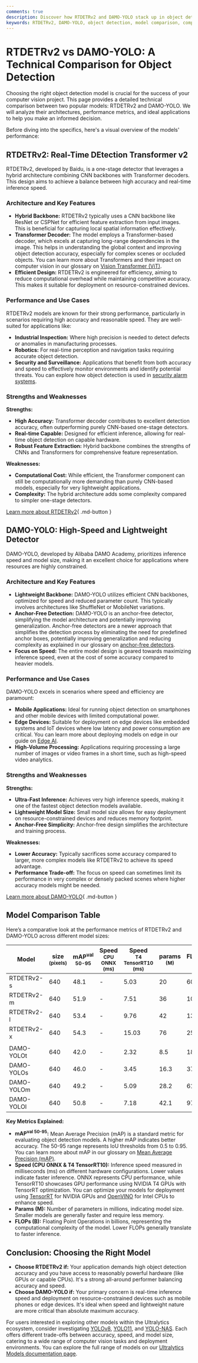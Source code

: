 ```yaml
---
comments: true
description: Discover how RTDETRv2 and DAMO-YOLO stack up in object detection performance, speed, and applications. Choose the right model for your needs.
keywords: RTDETRv2, DAMO-YOLO, object detection, model comparison, computer vision, real-time detection, anchor-free detector, Ultralytics
---
```


# RTDETRv2 vs DAMO-YOLO: A Technical Comparison for Object Detection

Choosing the right object detection model is crucial for the success of your computer vision project. This page provides a detailed technical comparison between two popular models: RTDETRv2 and DAMO-YOLO. We will analyze their architectures, performance metrics, and ideal applications to help you make an informed decision.

Before diving into the specifics, here's a visual overview of the models' performance:

<script async src="https://cdn.jsdelivr.net/npm/chart.js"></script>
<script defer src="../../javascript/benchmark.js"></script>

<canvas id="modelComparisonChart" width="1024" height="400" active-models='["RTDETRv2", "DAMO-YOLO"]'></canvas>

## RTDETRv2: Real-Time DEtection Transformer v2

RTDETRv2, developed by Baidu, is a one-stage detector that leverages a hybrid architecture combining CNN backbones with Transformer decoders. This design aims to achieve a balance between high accuracy and real-time inference speed.

### Architecture and Key Features

- **Hybrid Backbone:** RTDETRv2 typically uses a CNN backbone like ResNet or CSPNet for efficient feature extraction from input images. This is beneficial for capturing local spatial information effectively.
- **Transformer Decoder:** The model employs a Transformer-based decoder, which excels at capturing long-range dependencies in the image. This helps in understanding the global context and improving object detection accuracy, especially for complex scenes or occluded objects. You can learn more about Transformers and their impact on computer vision in our glossary on [Vision Transformer (ViT)](https://www.ultralytics.com/glossary/vision-transformer-vit).
- **Efficient Design:** RTDETRv2 is engineered for efficiency, aiming to reduce computational overhead while maintaining competitive accuracy. This makes it suitable for deployment on resource-constrained devices.

### Performance and Use Cases

RTDETRv2 models are known for their strong performance, particularly in scenarios requiring high accuracy and reasonable speed. They are well-suited for applications like:

- **Industrial Inspection:** Where high precision is needed to detect defects or anomalies in manufacturing processes.
- **Robotics:** For real-time perception and navigation tasks requiring accurate object detection.
- **Security and Surveillance:** Applications that benefit from both accuracy and speed to effectively monitor environments and identify potential threats. You can explore how object detection is used in [security alarm systems](https://docs.ultralytics.com/guides/security-alarm-system/).

### Strengths and Weaknesses

**Strengths:**

- **High Accuracy:** Transformer decoder contributes to excellent detection accuracy, often outperforming purely CNN-based one-stage detectors.
- **Real-time Capable:** Designed for efficient inference, allowing for real-time object detection on capable hardware.
- **Robust Feature Extraction:** Hybrid backbone combines the strengths of CNNs and Transformers for comprehensive feature representation.

**Weaknesses:**

- **Computational Cost:** While efficient, the Transformer component can still be computationally more demanding than purely CNN-based models, especially for very lightweight applications.
- **Complexity:** The hybrid architecture adds some complexity compared to simpler one-stage detectors.

[Learn more about RTDETRv2](https://docs.ultralytics.com/models/rtdetr/){ .md-button }

## DAMO-YOLO: High-Speed and Lightweight Detector

DAMO-YOLO, developed by Alibaba DAMO Academy, prioritizes inference speed and model size, making it an excellent choice for applications where resources are highly constrained.

### Architecture and Key Features

- **Lightweight Backbone:** DAMO-YOLO utilizes efficient CNN backbones, optimized for speed and reduced parameter count. This typically involves architectures like ShuffleNet or MobileNet variations.
- **Anchor-Free Detection:** DAMO-YOLO is an anchor-free detector, simplifying the model architecture and potentially improving generalization. Anchor-free detectors are a newer approach that simplifies the detection process by eliminating the need for predefined anchor boxes, potentially improving generalization and reducing complexity as explained in our glossary on [anchor-free detectors](https://www.ultralytics.com/glossary/anchor-free-detectors).
- **Focus on Speed:** The entire model design is geared towards maximizing inference speed, even at the cost of some accuracy compared to heavier models.

### Performance and Use Cases

DAMO-YOLO excels in scenarios where speed and efficiency are paramount:

- **Mobile Applications:** Ideal for running object detection on smartphones and other mobile devices with limited computational power.
- **Edge Devices:** Suitable for deployment on edge devices like embedded systems and IoT devices where low latency and power consumption are critical. You can learn more about deploying models on edge in our guide on [Edge AI](https://www.ultralytics.com/glossary/edge-ai).
- **High-Volume Processing:** Applications requiring processing a large number of images or video frames in a short time, such as high-speed video analytics.

### Strengths and Weaknesses

**Strengths:**

- **Ultra-Fast Inference:** Achieves very high inference speeds, making it one of the fastest object detection models available.
- **Lightweight Model Size:** Small model size allows for easy deployment on resource-constrained devices and reduces memory footprint.
- **Anchor-Free Simplicity:** Anchor-free design simplifies the architecture and training process.

**Weaknesses:**

- **Lower Accuracy:** Typically sacrifices some accuracy compared to larger, more complex models like RTDETRv2 to achieve its speed advantage.
- **Performance Trade-off:** The focus on speed can sometimes limit its performance in very complex or densely packed scenes where higher accuracy models might be needed.

[Learn more about DAMO-YOLO](https://github.com/tinyvision/DAMO-YOLO){ .md-button }

## Model Comparison Table

Here’s a comparative look at the performance metrics of RTDETRv2 and DAMO-YOLO across different model sizes:

| Model      | size<br><sup>(pixels) | mAP<sup>val<br>50-95 | Speed<br><sup>CPU ONNX<br>(ms) | Speed<br><sup>T4 TensorRT10<br>(ms) | params<br><sup>(M) | FLOPs<br><sup>(B) |
| ---------- | --------------------- | -------------------- | ------------------------------ | ----------------------------------- | ------------------ | ----------------- |
| RTDETRv2-s | 640                   | 48.1                 | -                              | 5.03                                | 20                 | 60                |
| RTDETRv2-m | 640                   | 51.9                 | -                              | 7.51                                | 36                 | 100               |
| RTDETRv2-l | 640                   | 53.4                 | -                              | 9.76                                | 42                 | 136               |
| RTDETRv2-x | 640                   | 54.3                 | -                              | 15.03                               | 76                 | 259               |
|            |                       |                      |                                |                                     |                    |                   |
| DAMO-YOLOt | 640                   | 42.0                 | -                              | 2.32                                | 8.5                | 18.1              |
| DAMO-YOLOs | 640                   | 46.0                 | -                              | 3.45                                | 16.3               | 37.8              |
| DAMO-YOLOm | 640                   | 49.2                 | -                              | 5.09                                | 28.2               | 61.8              |
| DAMO-YOLOl | 640                   | 50.8                 | -                              | 7.18                                | 42.1               | 97.3              |

**Key Metrics Explained:**

- **mAP<sup>val 50-95</sup>:** Mean Average Precision (mAP) is a standard metric for evaluating object detection models. A higher mAP indicates better accuracy. The 50-95 range represents IoU thresholds from 0.5 to 0.95. You can learn more about mAP in our glossary on [Mean Average Precision (mAP)](https://www.ultralytics.com/glossary/mean-average-precision-map).
- **Speed (CPU ONNX & T4 TensorRT10):** Inference speed measured in milliseconds (ms) on different hardware configurations. Lower values indicate faster inference. ONNX represents CPU performance, while TensorRT10 showcases GPU performance using NVIDIA T4 GPUs with TensorRT optimization. You can optimize your models for deployment using [TensorRT](https://docs.ultralytics.com/integrations/tensorrt/) for NVIDIA GPUs and [OpenVINO](https://docs.ultralytics.com/integrations/openvino/) for Intel CPUs to enhance speed.
- **Params (M):** Number of parameters in millions, indicating model size. Smaller models are generally faster and require less memory.
- **FLOPs (B):** Floating Point Operations in billions, representing the computational complexity of the model. Lower FLOPs generally translate to faster inference.

## Conclusion: Choosing the Right Model

- **Choose RTDETRv2 if:** Your application demands high object detection accuracy and you have access to reasonably powerful hardware (like GPUs or capable CPUs). It's a strong all-around performer balancing accuracy and speed.
- **Choose DAMO-YOLO if:** Your primary concern is real-time inference speed and deployment on resource-constrained devices such as mobile phones or edge devices. It's ideal when speed and lightweight nature are more critical than absolute maximum accuracy.

For users interested in exploring other models within the Ultralytics ecosystem, consider investigating [YOLOv8](https://docs.ultralytics.com/models/yolov8/), [YOLO11](https://docs.ultralytics.com/models/yolo11/), and [YOLO-NAS](https://docs.ultralytics.com/models/yolo-nas/). Each offers different trade-offs between accuracy, speed, and model size, catering to a wide range of computer vision tasks and deployment environments. You can explore the full range of models on our [Ultralytics Models documentation page](https://docs.ultralytics.com/models/).
